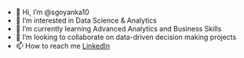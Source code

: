 - 👋 Hi, I’m @sgoyanka10
- 👀 I’m interested in Data Science & Analytics
- 🌱 I’m currently learning Advanced Analytics and Business Skills
- 💞️ I’m looking to collaborate on data-driven decision making projects
- 📫 How to reach me [LinkedIn](https://www.linkedin.com/in/shubham-goyanka/)

<!---
sgoyanka10/sgoyanka10 is a ✨ special ✨ repository because its `README.md` (this file) appears on your GitHub profile.
You can click the Preview link to take a look at your changes.
--->
